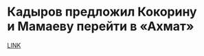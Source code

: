 # Кадыров предложил Кокорину и Мамаеву перейти в «Ахмат»



[LINK](https://varlamov.ru/3133711.html)